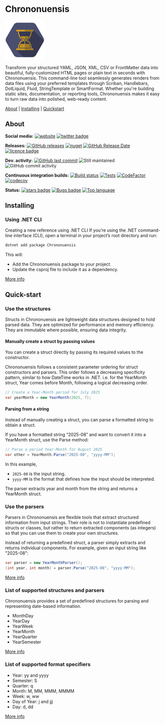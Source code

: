# Chrononuensis

![Logo](https://raw.githubusercontent.com/Seddryck/Chrononuensis/main/assets/chrononuensis-icon-128.png)

Transform your structured YAML, JSON, XML, CSV or FrontMatter data into beautiful, fully-customized HTML pages or plain text in seconds with Chrononuensis. This command-line tool seamlessly generates renders from data files using your preferred templates through Scriban, Handlebars, DotLiquid, Fluid, StringTemplate or SmartFormat. Whether you're building static sites, documentation, or reporting tools, Chrononuensis makes it easy to turn raw data into polished, web-ready content.

[About][] | [Installing][] | [Quickstart][]

[About]: #about (About)
[Installing]: #installing (Installing)
[Quickstart]: #quickstart (Quickstart)

## About

**Social media:** [![website](https://img.shields.io/badge/website-seddryck.github.io/Chrononuensis-fe762d.svg)](https://seddryck.github.io/Chrononuensis)
[![twitter badge](https://img.shields.io/badge/twitter%20Chrononuensis-@Seddryck-blue.svg?style=flat&logo=twitter)](https://twitter.com/Seddryck)

**Releases:** [![GitHub releases](https://img.shields.io/github/v/release/seddryck/chrononuensis?label=GitHub%20releases)](https://github.com/seddryck/chrononuensis/releases/latest) 
[![nuget](https://img.shields.io/nuget/v/Chrononuensis.svg)](https://www.nuget.org/packages/Chrononuensis/) [![GitHub Release Date](https://img.shields.io/github/release-date/seddryck/Chrononuensis.svg)](https://github.com/Seddryck/Chrononuensis/releases/latest) [![licence badge](https://img.shields.io/badge/License-Apache%202.0-yellow.svg)](https://github.com/Seddryck/Chrononuensis/blob/master/LICENSE) 

**Dev. activity:** [![GitHub last commit](https://img.shields.io/github/last-commit/Seddryck/Chrononuensis.svg)](https://github.com/Seddryck/Chrononuensis/commits)
![Still maintained](https://img.shields.io/maintenance/yes/2025.svg)
![GitHub commit activity](https://img.shields.io/github/commit-activity/y/Seddryck/Chrononuensis)

**Continuous integration builds:** [![Build status](https://ci.appveyor.com/api/projects/status/omt58fj96enn9p34?svg=true)](https://ci.appveyor.com/project/Seddryck/Chrononuensis/)
[![Tests](https://img.shields.io/appveyor/tests/seddryck/Chrononuensis.svg)](https://ci.appveyor.com/project/Seddryck/Chrononuensis/build/tests)
[![CodeFactor](https://www.codefactor.io/repository/github/seddryck/Chrononuensis/badge)](https://www.codefactor.io/repository/github/seddryck/Chrononuensis)
[![codecov](https://codecov.io/github/Seddryck/Chrononuensis/branch/main/graph/badge.svg?token=ZXR5A0QJXF)](https://codecov.io/github/Seddryck/Chrononuensis)
<!-- [![FOSSA Status](https://app.fossa.com/api/projects/git%2Bgithub.com%2FSeddryck%2FChrononuensis.svg?type=shield)](https://app.fossa.com/projects/git%2Bgithub.com%2FSeddryck%2FChrononuensis?ref=badge_shield) -->

**Status:** [![stars badge](https://img.shields.io/github/stars/Seddryck/Chrononuensis.svg)](https://github.com/Seddryck/Chrononuensis/stargazers)
[![Bugs badge](https://img.shields.io/github/issues/Seddryck/Chrononuensis/bug.svg?color=red&label=Bugs)](https://github.com/Seddryck/Chrononuensis/issues?utf8=%E2%9C%93&q=is:issue+is:open+label:bug+)
[![Top language](https://img.shields.io/github/languages/top/seddryck/Chrononuensis.svg)](https://github.com/Seddryck/Chrononuensis/search?l=C%23)

## Installing

### Using .NET CLI

Creating a new reference using .NET CLI
If you’re using the .NET command-line interface (CLI), open a terminal in your project’s root directory and run:

```sh
dotnet add package Chrononuensis
```
This will:

- Add the Chrononuensis package to your project.
- Update the csproj file to include it as a dependency.

[More info](https://seddryck.github.io/Chrononuensis/docs/installation/)

## Quick-start

### Use the structures
Structs in Chrononuensis are lightweight data structures designed to hold parsed data. They are optimized for performance and memory efficiency. They are immutable where possible, ensuring data integrity.

#### Manually create a struct by passing values

You can create a struct directly by passing its required values to the constructor.

Chrononuensis follows a consistent parameter ordering for struct constructors and parsers. This order follows a decreasing specificity pattern, similar to how DateTime works in .NET. i.e. for the YearMonth struct, Year comes before Month, following a logical decreasing order.

```csharp
// Create a Year-Month period for July 2025
var yearMonth = new YearMonth(2025, 7);
```

#### Parsing from a string

Instead of manually creating a struct, you can parse a formatted string to obtain a struct.

If you have a formatted string “2025-08” and want to convert it into a YearMonth struct, use the Parse method:

```csharp
// Parse a period Year-Month for August 2025
var other = YearMonth.Parse("2025-08", "yyyy-MM");
```

In this example,

- `2025-08` is the input string.
- `yyyy-MM` is the format that defines how the input should be interpreted.

The parser extracts year and month from the string and returns a YearMonth struct.

### Use the parsers

Parsers in Chrononuensis are flexible tools that extract structured information from input strings. Their role is not to instantiate predefined structs or classes, but rather to return extracted components (as integers) so that you can use them to create your own structures.

Instead of returning a predefined struct, a parser simply extracts and returns individual components.
For example, given an input string like "2025-08":

```csharp
var parser = new YearMonthParser();
(int year, int month) = parser.Parse("2025-08", "yyyy-MM");
```

[More info](https://seddryck.github.io/Chrononuensis/docs/quick-start/)

### List of supported structures and parsers

Chrononuensis provides a set of predefined structures for parsing and representing date-based information.

- MonthDay
- YearDay
- YearWeek
- YearMonth
- YearQuarter
- YearSemester

[More info](https://seddryck.github.io/Chrononuensis/docs/structures/)

### List of supported format specifiers

- Year: yy and yyyy
- Semester: S
- Quarter: q
- Month: M, MM, MMM, MMMM
- Week: w, ww
- Day of Year: j and jjj
- Day: d, dd

[More info](https://seddryck.github.io/Chrononuensis/docs/format-specifier/)
